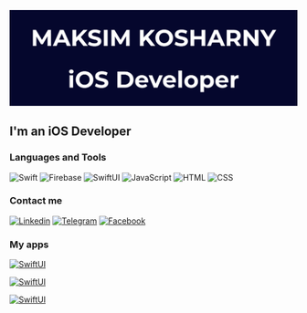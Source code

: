 ![Header](https://github.com/kosharny/Kosharny/blob/main/assets/header.png)

## I'm an iOS Developer

### Languages and Tools
![Swift](https://img.shields.io/badge/-SWIFT-05072D?style=for-the-badge&logo=swift
)
![Firebase](https://img.shields.io/badge/-FIREBASE-05072D?style=for-the-badge&logo=firebase
)
![SwiftUI](https://img.shields.io/badge/-SWIFT_UI-05072D?style=for-the-badge&logo=swift&logoColor=097CDB
)
![JavaScript](https://img.shields.io/badge/-JAVASCRIPT-05072D?style=for-the-badge&logo=JavaScript
)
![HTML](https://img.shields.io/badge/-HTML5-05072D?style=for-the-badge&logo=HTML5
)
![CSS](https://img.shields.io/badge/-CSS-05072D?style=for-the-badge&logo=CSS3&logoColor=097CDB
)

### Contact me
[![Linkedin](https://img.shields.io/badge/-Linkedin-05072D?style=for-the-badge&logo=Linkedin&logoColor=097CDB
)](https://www.linkedin.com/in/maksim-kosharny-a0635b219/)
[![Telegram](https://img.shields.io/badge/-Telegram-05072D?style=for-the-badge&logo=Telegram
)](https://t.me/kosharny)
[![Facebook](https://img.shields.io/badge/-Facebook-05072D?style=for-the-badge&logo=Facebook&logoColor=097CDB
)](https://www.facebook.com/maksim.kosharnyjj)

### My apps
[![SwiftUI](https://img.shields.io/badge/-Perfect_English-05072D?style=for-the-badge&logo=swift&logoColor=097CDB
)](https://github.com/kosharny/Perfect-English)

[![SwiftUI](https://img.shields.io/badge/-Healthy_Life-05072D?style=for-the-badge&logo=swift&logoColor=097CDB
)](https://github.com/kosharny/HealthyLife)

[![SwiftUI](https://img.shields.io/badge/-Hookah_Mixes-05072D?style=for-the-badge&logo=swift&logoColor=097CDB
)](https://github.com/kosharny/Hookah-Mixes)
